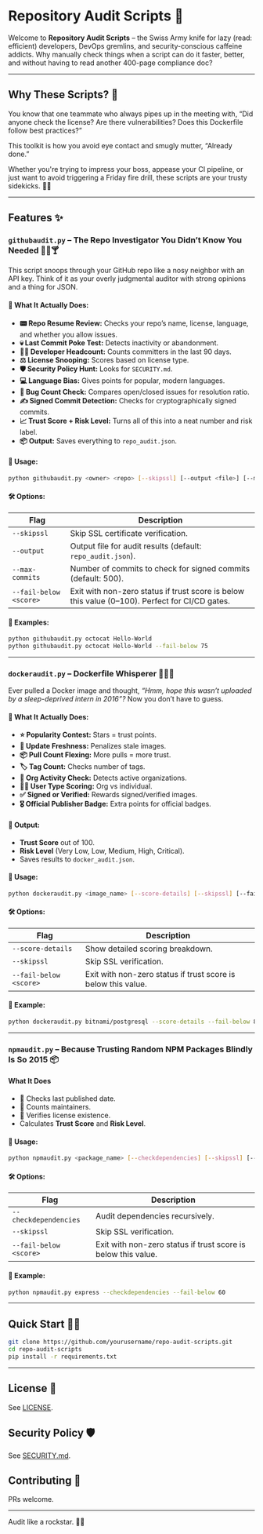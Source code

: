 # Repository Audit Scripts 🚀

Welcome to **Repository Audit Scripts** – the Swiss Army knife for lazy (read: efficient) developers, DevOps gremlins, and security-conscious caffeine addicts. Why manually check things when a script can do it faster, better, and without having to read another 400-page compliance doc?

---

## Why These Scripts? 🤔

You know that one teammate who always pipes up in the meeting with, “Did anyone check the license? Are there vulnerabilities? Does this Dockerfile follow best practices?”

This toolkit is how you avoid eye contact and smugly mutter, “Already done.”

Whether you're trying to impress your boss, appease your CI pipeline, or just want to avoid triggering a Friday fire drill, these scripts are your trusty sidekicks. 🧘‍♂️

---

## Features ✨

### `githubaudit.py` – The Repo Investigator You Didn’t Know You Needed 🕵️‍♀️🍸

This script snoops through your GitHub repo like a nosy neighbor with an API key. Think of it as your overly judgmental auditor with strong opinions and a thing for JSON.

#### 💼 What It Actually Does:

- **📟 Repo Resume Review:**  Checks your repo’s name, license, language, and whether you allow issues.
- **💀 Last Commit Poke Test:**  Detects inactivity or abandonment.
- **👷‍♂️ Developer Headcount:**  Counts committers in the last 90 days.
- **⚖️ License Snooping:**  Scores based on license type.
- **🛡️ Security Policy Hunt:**  Looks for `SECURITY.md`.
- **💻 Language Bias:**  Gives points for popular, modern languages.
- **🐛 Bug Count Check:**  Compares open/closed issues for resolution ratio.
- **✍️ Signed Commit Detection:**  Checks for cryptographically signed commits.
- **📈 Trust Score + Risk Level:**  Turns all of this into a neat number and risk label.
- **📦 Output:**  Saves everything to `repo_audit.json`.

#### 🧪 Usage:

```bash
python githubaudit.py <owner> <repo> [--skipssl] [--output <file>] [--max-commits N] [--fail-below SCORE]
```

#### 🛠️ Options:

| Flag | Description |
|------|-------------|
| `--skipssl` | Skip SSL certificate verification. |
| `--output` | Output file for audit results (default: `repo_audit.json`). |
| `--max-commits` | Number of commits to check for signed commits (default: 500). |
| `--fail-below <score>` | Exit with non-zero status if trust score is below this value (0–100). Perfect for CI/CD gates. |

#### 📍 Examples:

```bash
python githubaudit.py octocat Hello-World
python githubaudit.py octocat Hello-World --fail-below 75
```

---

### `dockeraudit.py` – Dockerfile Whisperer 🐳🕵️‍♂️

Ever pulled a Docker image and thought, *“Hmm, hope this wasn’t uploaded by a sleep-deprived intern in 2016”?* Now you don’t have to guess.

#### 🧠 What It Actually Does:

- **⭐ Popularity Contest:** Stars = trust points.
- **📅 Update Freshness:** Penalizes stale images.
- **📦 Pull Count Flexing:** More pulls = more trust.
- **🏷️ Tag Count:** Checks number of tags.
- **🏢 Org Activity Check:** Detects active organizations.
- **🙋‍♂️ User Type Scoring:** Org vs individual.
- **✅ Signed or Verified:** Rewards signed/verified images.
- **🎖️ Official Publisher Badge:** Extra points for official badges.

#### 🧾 Output:

- **Trust Score** out of 100.
- **Risk Level** (Very Low, Low, Medium, High, Critical).
- Saves results to `docker_audit.json`.

#### 🧪 Usage:

```bash
python dockeraudit.py <image_name> [--score-details] [--skipssl] [--fail-below SCORE]
```

#### 🛠️ Options:

| Flag | Description |
|------|-------------|
| `--score-details` | Show detailed scoring breakdown. |
| `--skipssl` | Skip SSL verification. |
| `--fail-below <score>` | Exit with non-zero status if trust score is below this value. |

#### 📍 Example:

```bash
python dockeraudit.py bitnami/postgresql --score-details --fail-below 80
```

---

### `npmaudit.py` – Because Trusting Random NPM Packages Blindly Is So 2015 📦

#### What It Does

- 📆 Checks last published date.
- 👥 Counts maintainers.
- 📜 Verifies license existence.
- Calculates **Trust Score** and **Risk Level**.

#### 🧪 Usage:

```bash
python npmaudit.py <package_name> [--checkdependencies] [--skipssl] [--fail-below SCORE]
```

#### 🛠️ Options:

| Flag | Description |
|------|-------------|
| `--checkdependencies` | Audit dependencies recursively. |
| `--skipssl` | Skip SSL verification. |
| `--fail-below <score>` | Exit with non-zero status if trust score is below this value. |

#### 📍 Example:

```bash
python npmaudit.py express --checkdependencies --fail-below 60
```

---

## Quick Start 🏃‍♂️

```bash
git clone https://github.com/yourusername/repo-audit-scripts.git
cd repo-audit-scripts
pip install -r requirements.txt
```

---

## License 📄

See [LICENSE](LICENSE).

## Security Policy 🛡

See [SECURITY.md](SECURITY.md).

## Contributing 🤝

PRs welcome.

---

Audit like a rockstar. 👨‍🎤
